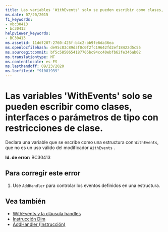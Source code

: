 ```yaml
---
title: Las variables 'WithEvents' solo se pueden escribir como clases, interfaces o parámetros de tipo con restricciones de clase.
ms.date: 07/20/2015
f1_keywords:
- vbc30413
- bc30413
helpviewer_keywords:
- BC30413
ms.assetid: 11ddf207-2760-425f-b4c2-bb9fe6da36ea
ms.openlocfilehash: de95c83c89d3f0c0f2fc19642fd2ef18422d5c55
ms.sourcegitcommit: bf5c5850654187705bc94cc40ebfb62fe346ab02
ms.translationtype: MT
ms.contentlocale: es-ES
ms.lasthandoff: 09/23/2020
ms.locfileid: "91081939"
---
```

# <a name="withevents-variables-can-only-be-typed-as-classes-interfaces-or-type-parameters-with-class-constraints"></a>Las variables 'WithEvents' solo se pueden escribir como clases, interfaces o parámetros de tipo con restricciones de clase.

Declara una variable que se escribe como una estructura con `WithEvents`, que no es un uso válido del modificador `WithEvents` .  
  
 **Id. de error:** BC30413  
  
## <a name="to-correct-this-error"></a>Para corregir este error  
  
1. Use `AddHandler` para controlar los eventos definidos en una estructura.  
  
## <a name="see-also"></a>Vea también

- [WithEvents y la cláusula handles](../programming-guide/language-features/events/index.md#withevents-and-the-handles-clause)
- [Instrucción Dim](../language-reference/statements/dim-statement.md)
- [AddHandler (Instrucción)](../language-reference/statements/addhandler-statement.md)
